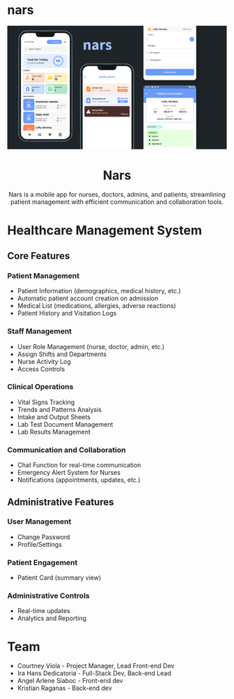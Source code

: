# nars

<div align="center">
  <img width="1000" src="./pechakucha-09.png"/>
</div>
<h1 align="center">Nars</h1>
<p align="center">Nars is a mobile app for nurses, doctors, admins, and patients, streamlining patient management with efficient communication and collaboration tools.</p>
<div align="center">
</div>

# Healthcare Management System

## Core Features

### Patient Management
- Patient Information (demographics, medical history, etc.)
- Automatic patient account creation on admission
- Medical List (medications, allergies, adverse reactions)
- Patient History and Visitation Logs

### Staff Management
- User Role Management (nurse, doctor, admin, etc.)
- Assign Shifts and Departments
- Nurse Activity Log
- Access Controls

### Clinical Operations
- Vital Signs Tracking
- Trends and Patterns Analysis
- Intake and Output Sheets
- Lab Test Document Management
- Lab Results Management

### Communication and Collaboration
- Chat Function for real-time communication
- Emergency Alert System for Nurses
- Notifications (appointments, updates, etc.)

## Administrative Features

### User Management
- Change Password
- Profile/Settings

### Patient Engagement
- Patient Card (summary view)

### Administrative Controls
- Real-time updates
- Analytics and Reporting

# Team

- Courtney Viola - Project Manager, Lead Front-end Dev
- Ira Hans Dedicatoria - Full-Stack Dev, Back-end Lead
- Angel Arlene Siaboc - Front-end dev
- Kristian Raganas - Back-end dev
